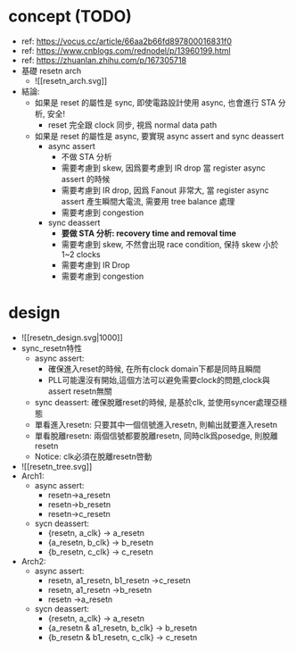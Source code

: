 # concept (TODO)

- ref: https://vocus.cc/article/66aa2b66fd897800016831f0
- ref: https://www.cnblogs.com/rednodel/p/13960199.html
- ref: https://zhuanlan.zhihu.com/p/167305718
- 基礎 resetn arch
	- ![[resetn_arch.svg]]
- 結論:
	- 如果是 reset 的屬性是 sync, 即使電路設計使用 async, 也會進行 STA 分析, 安全!
		- reset 完全跟 clock 同步, 視爲 normal data path
	- 如果是 reset 的屬性是 async, 要實現 async assert and sync deassert
		- async assert 
			- 不做 STA 分析
			- 需要考慮到 skew, 因爲要考慮到 IR drop 當 register async assert 的時候
			- 需要考慮到 IR drop, 因爲 Fanout 非常大, 當 register async assert 產生瞬間大電流, 需要用 tree balance 處理
			- 需要考慮到 congestion
		- sync deassert
			- **要做 STA 分析: recovery time and removal time**
			- 需要考慮到 skew, 不然會出現 race condition, 保持 skew 小於 1~2 clocks
			- 需要考慮到 IR Drop
			- 需要考慮到 congestion
# design
- ![[resetn_design.svg|1000]]
- sync_resetn特性
	- async assert:
		- 確保進入reset的時候, 在所有clock domain下都是同時且瞬間
		- PLL可能還沒有開始,這個方法可以避免需要clock的問題,clock與assert resetn無關
	- sync deassert: 確保脫離reset的時候, 是基於clk, 並使用syncer處理亞穩態
	- 單看進入resetn: 只要其中一個信號進入resetn, 則輸出就要進入resetn
	- 單看脫離resetn: 兩個信號都要脫離resetn, 同時clk爲posedge, 則脫離resetn
	- Notice: clk必須在脫離resetn啓動
- ![[resetn_tree.svg]]
- Arch1:
	- async assert:
		- resetn->a_resetn
		- resetn->b_resetn
		- resetn->c_resetn
	- sycn deassert:
		- {resetn, a_clk} -> a_resetn
		- {a_resetn, b_clk} -> b_resetn
		- {b_resetn, c_clk} -> c_resetn
- Arch2:
	- async assert:
		- resetn, a1_resetn, b1_resetn ->c_resetn
		- resetn, a1_resetn ->b_resetn
		- resetn ->a_resetn
	- sycn deassert:
		- {resetn, a_clk} -> a_resetn
		- {a_resetn & a1_resetn, b_clk} -> b_resetn
		- {b_resetn & b1_resetn, c_clk} -> c_resetn